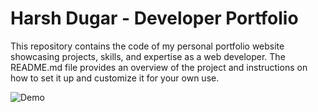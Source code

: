 # Harsh Dugar - Developer Portfolio

This repository contains the code of my personal portfolio website showcasing projects, skills, and expertise as a web developer.
The README.md file provides an overview of the project and instructions on how to set it up and customize it for your own use.

![Demo](https://github.com/solarluiso/solarluiso-portfolio/blob/master/public/assets/WebsiteLandingPage.jpg)

